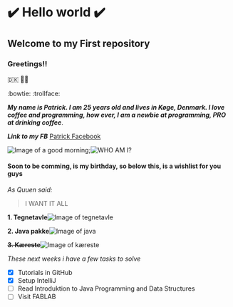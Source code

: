 # :heavy_check_mark: Hello world :heavy_check_mark: #

## **Welcome to my First repository** ##

### Greetings!! ###

:denmark: :rainbow_flag:

:bowtie: :trollface:

***My name is Patrick. I am 25 years old and lives in Køge, Denmark.
I love coffee and programming, how ever, I am a newbie at programming, PRO at drinking coffee***.

_**Link to my FB**_
[Patrick Facebook](https://www.facebook.com/pmylius)

![Image of a good morning](https://media2.giphy.com/media/f3FoIzAbLy5sA/200.webp?cid=790b76112e0c7125eea97e9fff91e3bb99d690c3b461e78a&rid=200.webp);![WHO AM I?](https://media2.giphy.com/media/l1KVb2dUcmuGG4tby/100.webp?cid=790b761126f7c59f189f294a3d345d3daf829b9453863189&rid=100.webp)

#### Soon to be comming, is my birthday, so below this, is a wishlist for you guys ####

_As Quuen said:_

> I WANT IT ALL

**1. Tegnetavle**![Image of tegnetavle](https://www.pricerunner.dk/product/640x640/1868934762/Wacom-Intuos-Small.jpg?c=0.7)

**2. Java pakke**![Image of java](https://static.javatpoint.com/images/core/java-features.png)

**~~3. Kæreste~~**![Image of kæreste](https://www.40plus.dk/images_v2/find-en-kaereste.jpg)

_These next weeks i have a few tasks to solve_
- [x] Tutorials in GitHub
- [x] Setup IntelliJ
- [ ] Read Introduktion to Java Programming and Data Structures
- [ ] Visit FABLAB
